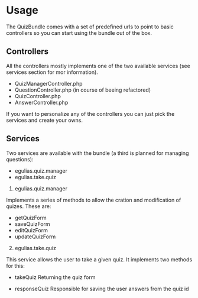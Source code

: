 # Usage

The QuizBundle comes with a set of predefined urls to point to basic controllers so you can start using the bundle
out of the box.

## Controllers

All the controllers mostly implements one of the two available services (see services section for mor information).

  - QuizManagerController.php
  - QuestionController.php (in course of beeing refactored)
  - QuizController.php
  - AnswerController.php

If you want to personalize any of the controllers you can just pick the services and create your owns.

## Services

Two services are available with the bundle (a third is planned for managing questions):

- egulias.quiz.manager
- egulias.take.quiz

1. egulias.quiz.manager

Implements a series of methods to allow the cration and modification of quizes. These are:

* getQuizForm
* saveQuizForm
* editQuizForm
* updateQuizForm

2. egulias.take.quiz

This service allows the user to take a given quiz. It implements two methods for this:

* takeQuiz
  Returning the quiz form

* responseQuiz
  Responsible for saving the user answers from the quiz id
